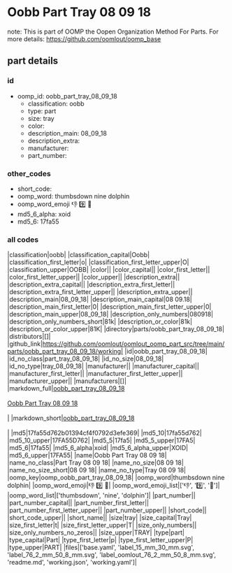 # Oobb Part Tray 08 09 18  

note: This is part of OOMP the Oopen Organization Method For Parts. For more details: https://github.com/oomlout/oomp_base

##  part details





### id
* oomp_id: oobb_part_tray_08_09_18
  * classification: oobb
  * type: part
  * size: tray
  * color: 
  * description_main: 08_09_18
  * description_extra: 
  * manufacturer: 
  * part_number: 

### other_codes
* short_code: 
* oomp_word: thumbsdown nine dolphin
* oomp_word_emoji :thumbsdown: :nine: :dolphin:
* md5_6_alpha: xoid
* md5_6: 17fa55

### all codes 
|classification|oobb|
|classification_capital|Oobb|
|classification_first_letter|o|
|classification_first_letter_upper|O|
|classification_upper|OOBB|
|color||
|color_capital||
|color_first_letter||
|color_first_letter_upper||
|color_upper||
|description_extra||
|description_extra_capital||
|description_extra_first_letter||
|description_extra_first_letter_upper||
|description_extra_upper||
|description_main|08_09_18|
|description_main_capital|08 09.18|
|description_main_first_letter|0|
|description_main_first_letter_upper|0|
|description_main_upper|08_09_18|
|description_only_numbers|080918|
|description_only_numbers_short|81k|
|description_or_color|81k|
|description_or_color_upper|81K|
|directory|parts/oobb_part_tray_08_09_18|
|distributors|[]|
|github_link|https://github.com/oomlout/oomlout_oomp_part_src/tree/main/parts/oobb_part_tray_08_09_18/working|
|id|oobb_part_tray_08_09_18|
|id_no_class|part_tray_08_09_18|
|id_no_size|08_09_18|
|id_no_type|tray_08_09_18|
|manufacturer||
|manufacturer_capital||
|manufacturer_first_letter||
|manufacturer_first_letter_upper||
|manufacturer_upper||
|manufacturers|[]|
|markdown_full|[oobb_part_tray_08_09_18](https://github.com/oomlout/oomlout_oomp_part_src/tree/main/parts/oobb_part_tray_08_09_18/working)<br>[](https://github.com/oomlout/oomlout_oomp_part_src/tree/main/parts/oobb_part_tray_08_09_18/working)<br>[Oobb Part Tray 08 09 18](https://github.com/oomlout/oomlout_oomp_part_src/tree/main/parts/oobb_part_tray_08_09_18/working)<br><br>|
|markdown_short|[oobb_part_tray_08_09_18](https://github.com/oomlout/oomlout_oomp_part_src/tree/main/parts/oobb_part_tray_08_09_18/working)<br><br>|
|md5|17fa55d762b01394cf4f0792d3efe369|
|md5_10|17fa55d762|
|md5_10_upper|17FA55D762|
|md5_5|17fa5|
|md5_5_upper|17FA5|
|md5_6|17fa55|
|md5_6_alpha|xoid|
|md5_6_alpha_upper|XOID|
|md5_6_upper|17FA55|
|name|Oobb Part Tray 08 09 18|
|name_no_class|Part Tray 08 09 18|
|name_no_size|08 09 18|
|name_no_size_short|08 09 18|
|name_no_type|Tray 08 09 18|
|oomp_key|oomp_oobb_part_tray_08_09_18|
|oomp_word|thumbsdown nine dolphin|
|oomp_word_emoji|:thumbsdown: :nine: :dolphin:|
|oomp_word_emoji_list|[':thumbsdown:', ':nine:', ':dolphin:']|
|oomp_word_list|['thumbsdown', 'nine', 'dolphin']|
|part_number||
|part_number_capital||
|part_number_first_letter||
|part_number_first_letter_upper||
|part_number_upper||
|short_code||
|short_code_upper||
|short_name||
|size|tray|
|size_capital|Tray|
|size_first_letter|t|
|size_first_letter_upper|T|
|size_only_numbers||
|size_only_numbers_no_zeros||
|size_upper|TRAY|
|type|part|
|type_capital|Part|
|type_first_letter|p|
|type_first_letter_upper|P|
|type_upper|PART|
|files|['base.yaml', 'label_15_mm_30_mm.svg', 'label_76_2_mm_50_8_mm.svg', 'label_oomlout_76_2_mm_50_8_mm.svg', 'readme.md', 'working.json', 'working.yaml']|
